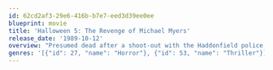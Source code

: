 ```yaml
---
id: 62cd2af3-29e6-416b-b7e7-eed3d39ee0ee
blueprint: movie
title: 'Halloween 5: The Revenge of Michael Myers'
release_date: '1989-10-12'
overview: "Presumed dead after a shoot-out with the Haddonfield police, Michael Myers is secretly nursed back to health -- and returns a year later to kill again and once more targets his young niece, Jamie. Jamie is now recovering in the local children's hospital after attacking her stepmother and losing her voice. Her mental link with her evil uncle may be the key to uprooting her family tree."
genres: '[{"id": 27, "name": "Horror"}, {"id": 53, "name": "Thriller"}]'
---
```

